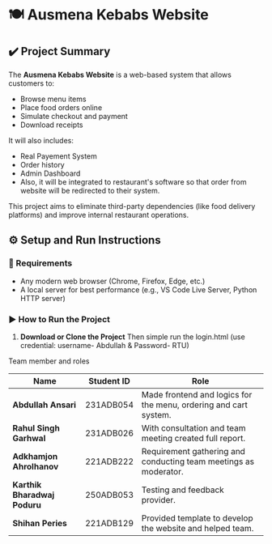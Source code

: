 # 🍽️ Ausmena Kebabs Website 

## ✔️ Project Summary

The **Ausmena Kebabs Website** is a web-based system that allows customers to:
- Browse menu items
- Place food orders online
- Simulate checkout and payment
- Download receipts

It will also includes:
- Real Payement System
- Order history
- Admin Dashboard
- Also, it will be integrated to restaurant's software so that order from website will be redirected to their system.

This project aims to eliminate third-party dependencies (like food delivery platforms) and improve internal restaurant operations.













## ⚙️ Setup and Run Instructions

### 🔧 Requirements
- Any modern web browser (Chrome, Firefox, Edge, etc.)
- A local server for best performance (e.g., VS Code Live Server, Python HTTP server)

### ▶️ How to Run the Project

1. **Download or Clone the Project**
  Then simple run the login.html (use credential: username- Abdullah & Password- RTU)




Team member and roles

| Name                         | Student ID | Role                                                                |
| ---------------------------- | ---------- | ------------------------------------------------------------------- |
| **Abdullah Ansari**          | 231ADB054  | Made frontend and logics for the menu, ordering and cart system.    |
| **Rahul Singh Garhwal**      | 231ADB026  | With consultation and team meeting created full report.             |
| **Adkhamjon Ahrolhanov**     | 221ADB222  | Requirement gathering and conducting team meetings as moderator.    |
| **Karthik Bharadwaj Poduru** | 250ADB053  | Testing and feedback provider.                                      |
| **Shihan Peries**            | 221ADB129  | Provided template to develop the website and helped team.           |









